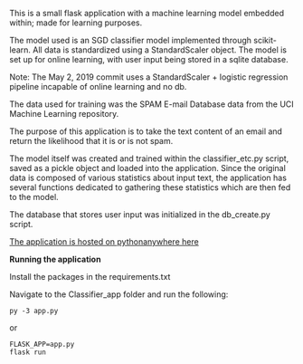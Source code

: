 This is a small flask application with a machine learning model embedded within; made for learning purposes.

The model used is an SGD classifier model implemented through scikit-learn. All data is standardized using a
StandardScaler object. The model is set up for online learning, with user input being stored in a sqlite database.

Note: The May 2, 2019 commit uses a StandardScaler + logistic regression pipeline incapable of online learning and no db.

The data used for training was the SPAM E-mail Database data from the UCI Machine Learning repository.

The purpose of this application is to take the text content of an email and return the likelihood that it is or is not spam.

The model itself was created and trained within the classifier_etc.py script, saved as a pickle object and loaded into the application. Since the 
original data is composed of various statistics about input text, the application has several functions dedicated to gathering these statistics 
which are then fed to the model.

The database that stores user input was initialized in the db_create.py script.

[The application is hosted on pythonanywhere here](http://kmanke.pythonanywhere.com/)

**Running the application**

Install the packages in the requirements.txt

Navigate to the Classifier_app folder and run the following:

```
py -3 app.py
```

or

```
FLASK_APP=app.py
flask run
```
   
